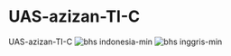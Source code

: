 # UAS-azizan-TI-C
UAS-azizan-TI-C
![bhs indonesia-min](https://user-images.githubusercontent.com/92802422/149362555-47ceb7c0-e5b5-4d12-82be-974068a72703.gif)
![bhs inggris-min](https://user-images.githubusercontent.com/92802422/149362576-dd2144ff-6f38-4fde-97ae-f9aabf2dd694.gif)
